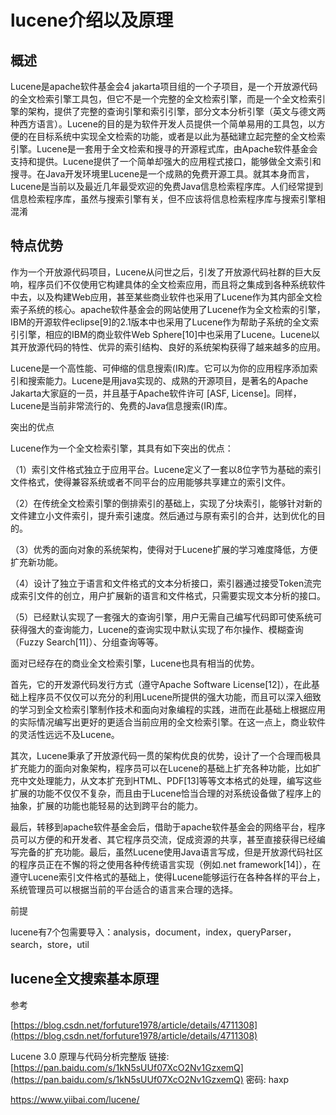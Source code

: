 # lucene介绍以及原理

## 概述

Lucene是apache软件基金会4 jakarta项目组的一个子项目，是一个开放源代码的全文检索引擎工具包，但它不是一个完整的全文检索引擎，而是一个全文检索引擎的架构，提供了完整的查询引擎和索引引擎，部分文本分析引擎（英文与德文两种西方语言）。Lucene的目的是为软件开发人员提供一个简单易用的工具包，以方便的在目标系统中实现全文检索的功能，或者是以此为基础建立起完整的全文检索引擎。Lucene是一套用于全文检索和搜寻的开源程式库，由Apache软件基金会支持和提供。Lucene提供了一个简单却强大的应用程式接口，能够做全文索引和搜寻。在Java开发环境里Lucene是一个成熟的免费开源工具。就其本身而言，Lucene是当前以及最近几年最受欢迎的免费Java信息检索程序库。人们经常提到信息检索程序库，虽然与搜索引擎有关，但不应该将信息检索程序库与搜索引擎相混淆

## 特点优势

作为一个开放源代码项目，Lucene从问世之后，引发了开放源代码社群的巨大反响，程序员们不仅使用它构建具体的全文检索应用，而且将之集成到各种系统软件中去，以及构建Web应用，甚至某些商业软件也采用了Lucene作为其内部全文检索子系统的核心。apache软件基金会的网站使用了Lucene作为全文检索的引擎，IBM的开源软件eclipse\[9\]的2.1版本中也采用了Lucene作为帮助子系统的全文索引引擎，相应的IBM的商业软件Web Sphere\[10\]中也采用了Lucene。Lucene以其开放源代码的特性、优异的索引结构、良好的系统架构获得了越来越多的应用。

Lucene是一个高性能、可伸缩的信息搜索\(IR\)库。它可以为你的应用程序添加索引和搜索能力。Lucene是用java实现的、成熟的开源项目，是著名的Apache Jakarta大家庭的一员，并且基于Apache软件许可 \[ASF, License\]。同样，Lucene是当前非常流行的、免费的Java信息搜索\(IR\)库。

突出的优点

Lucene作为一个全文检索引擎，其具有如下突出的优点：

（1）索引文件格式独立于应用平台。Lucene定义了一套以8位字节为基础的索引文件格式，使得兼容系统或者不同平台的应用能够共享建立的索引文件。

（2）在传统全文检索引擎的倒排索引的基础上，实现了分块索引，能够针对新的文件建立小文件索引，提升索引速度。然后通过与原有索引的合并，达到优化的目的。

（3）优秀的面向对象的系统架构，使得对于Lucene扩展的学习难度降低，方便扩充新功能。

（4）设计了独立于语言和文件格式的文本分析接口，索引器通过接受Token流完成索引文件的创立，用户扩展新的语言和文件格式，只需要实现文本分析的接口。

（5）已经默认实现了一套强大的查询引擎，用户无需自己编写代码即可使系统可获得强大的查询能力，Lucene的查询实现中默认实现了布尔操作、模糊查询（Fuzzy Search\[11\]）、分组查询等等。

面对已经存在的商业全文检索引擎，Lucene也具有相当的优势。

首先，它的开发源代码发行方式（遵守Apache Software License\[12\]），在此基础上程序员不仅仅可以充分的利用Lucene所提供的强大功能，而且可以深入细致的学习到全文检索引擎制作技术和面向对象编程的实践，进而在此基础上根据应用的实际情况编写出更好的更适合当前应用的全文检索引擎。在这一点上，商业软件的灵活性远远不及Lucene。

其次，Lucene秉承了开放源代码一贯的架构优良的优势，设计了一个合理而极具扩充能力的面向对象架构，程序员可以在Lucene的基础上扩充各种功能，比如扩充中文处理能力，从文本扩充到HTML、PDF\[13\]等等文本格式的处理，编写这些扩展的功能不仅仅不复杂，而且由于Lucene恰当合理的对系统设备做了程序上的抽象，扩展的功能也能轻易的达到跨平台的能力。

最后，转移到apache软件基金会后，借助于apache软件基金会的网络平台，程序员可以方便的和开发者、其它程序员交流，促成资源的共享，甚至直接获得已经编写完备的扩充功能。最后，虽然Lucene使用Java语言写成，但是开放源代码社区的程序员正在不懈的将之使用各种传统语言实现（例如.net framework\[14\]），在遵守Lucene索引文件格式的基础上，使得Lucene能够运行在各种各样的平台上，系统管理员可以根据当前的平台适合的语言来合理的选择。

前提

lucene有7个包需要导入：analysis，document，index，queryParser，search，store，util

## lucene全文搜索基本原理

参考

[https://blog.csdn.net/forfuture1978/article/details/4711308](https://blog.csdn.net/forfuture1978/article/details/4711308)

Lucene 3.0 原理与代码分析完整版  链接: [https://pan.baidu.com/s/1kN5sUUf07XcO2Nv1GzxemQ](https://pan.baidu.com/s/1kN5sUUf07XcO2Nv1GzxemQ) 密码: haxp 

https://www.yiibai.com/lucene/

